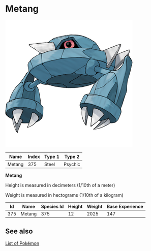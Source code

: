 # Metang


![Metang](images/375.png)

| **Name** | **Index** | **Type 1** | **Type 2** |
|----|----|----|----|
| Metang | 375 | Steel | Psychic  |

**Metang** 


Height is measured in decimeters (1/10th of a meter)

Weight is measured in hectograms (1/10th of a kilogram)

| **Id** | **Name** | **Species Id** | **Height** | **Weight** | **Base Experience** |
|--------|----------|----------------|------------|------------|---------------------|
| 375 | Metang | 375 | 12 | 2025 | 147 |


## See also

[List of Pokémon](../pokemon.md)
